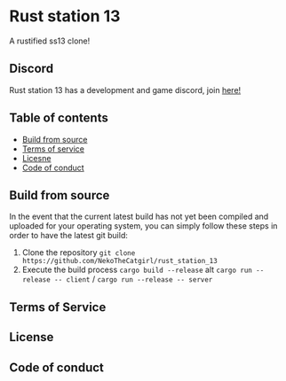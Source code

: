 # Rust station 13
A rustified ss13 clone!

## Discord
Rust station 13 has a development and game discord, join [here!](https://discord.gg/pnvyqBAT2e)

## Table of contents
* [Build from source](#build-from-source)
* [Terms of service](#table-of-contents)
* [Licesne](#license)
* [Code of conduct](#code-of-conduct)

## Build from source
In the event that the current latest build has not yet been compiled and uploaded for your operating system, you can simply follow these steps in order to have the latest git build:

1. Clone the repository `git clone https://github.com/NekoTheCatgirl/rust_station_13`
2. Execute the build process `cargo build --release` alt `cargo run --release -- client` / `cargo run --release -- server`

## Terms of Service

## License

## Code of conduct
